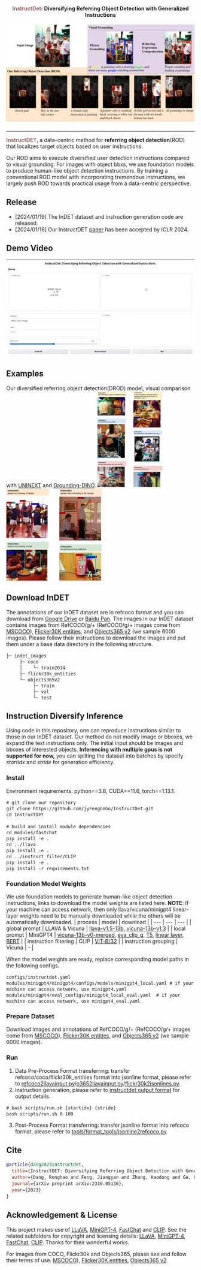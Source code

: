 <p align="center">
  <h4 align="center"><font color="#966661">InstructDet</font>: Diversifying Referring Object Detection with Generalized Instructions</h4>
  <p align="center"><img src="./assets/teaser.png" alt="teaser" width="600px" /></p>
</p>

***
<font color="#966661">**InstructDET**</font>, a data-centric method for **referring object detection**(ROD) that localizes target objects based on user instructions.

Our ROD aims to execute diversified user detection instructions compared to visual grounding. For images with object bbxs, we use foundation models to produce human-like object detection instructions. By training a conventional ROD model with incorporating tremendous instructions, we largely push ROD towards practical usage from a data-centric perspective.

## Release
- [2024/01/19] The InDET dataset and instruction generation code are released.
- [2024/01/16] Our InstructDET [paper](https://arxiv.org/pdf/2310.05136.pdf) has been accepted by ICLR 2024.

## Demo Video
[![Instruct demo video](./assets/cover.png)](https://www.youtube.com/watch?v=huRehKBSCDQ "Demo of InstructDet")

## Examples
Our diversified referring object detection(DROD) model, visual comparison with [UNINEXT](https://github.com/MasterBin-IIAU/UNINEXT) and [Grounding-DINO](https://github.com/IDEA-Research/GroundingDINO).
<img src="./assets/DROD_comparison_1.png" alt="DROD_1" style="zoom: 25%;" />
<img src="./assets/DROD_comparison_2.png" alt="DROD_2" style="zoom: 25%;" />

## Download InDET
The annotations of our InDET dataset are in refcoco format and you can download from [Google Drive](https://drive.google.com/drive/folders/1owjyEd1H3pu1_-gZrSiwzyQY1FIlKQey?usp=drive_link) or [Baidu Pan](https://pan.baidu.com/s/1oYBVt79E7V3cIl7abfVWvA?pwd=tzkm).
The images in our InDET dataset contains images from RefCOCO/g/+ (RefCOCO/g/+ images come from [MSCOCO](https://cocodataset.org/#download)), [Flicker30K entities](https://github.com/BryanPlummer/flickr30k_entities), and [Objects365 v2](https://www.objects365.org/overview.html) (we sample 6000 images). Please follow their instructions to download the images and put them under a base data directory in the following structure.
```
├─ indet_images
     ├─ coco
     │    └─ train2014
     ├─ flickr30k_entities
     └─ objects365v2
          ├─ train
          ├─ val
          └─ test
```

## Instruction Diversify Inference

Using code in this repository, one can reproduce instructions similar to those in our InDET dataset. Our method do not modify image or bboxes, we expand the text instructions only. The initial input should be images and bboxes of interested objects. **Inferencing with multiple gpus is not supported for now,** you can spliting the dataset into batches by specify *startidx* and *stride* for generation efficiency.

### Install
Environment requirements: python==3.8, CUDA==11.6, torch==1.13.1.
```Shell
# git clone our repository
git clone https://github.com/jyFengGoGo/InstructDet.git
cd InstructDet

# build and install module dependencies
cd modules/fastchat
pip install -e .
cd ../llava
pip install -e .
cd ../instruct_filter/CLIP
pip install -e .
pip install -r requirements.txt
```

### Foundation Model Weights

We use foundation models to generate human-like object detection instructions, links to download the model weights are listed here. 
**NOTE**: If your machine can access network, then only llava/vicuna/minigpt4 linear-layer weights need to be manually downloaded while the others will be automatically downloaded.
| process | model | download |
| ---  | --- | --- |
| global prompt | LLAVA & Vicuna | [llava-v1.5-13b](https://huggingface.co/liuhaotian/llava-v1.5-13b), [vicuna-13b-v1.3](https://huggingface.co/lmsys/vicuna-13b-v1.3) |
| local prompt | MiniGPT4 | [vicuna-13b-v0-merged](https://huggingface.co/j-min/vicuna-13b-v0-merged), [eva_clip_g](https://storage.googleapis.com/sfr-vision-language-research/LAVIS/models/BLIP2/eva_vit_g.pth), [T5](https://storage.googleapis.com/sfr-vision-language-research/LAVIS/models/BLIP2/blip2_pretrained_flant5xxl.pth), [linear layer](https://drive.google.com/drive/folders/1Rg7rut_QxnH05n2-4kGjWiDjHlkWDKV7?usp=drive_link), [BERT](https://huggingface.co/bert-base-uncased) |
| instruction filtering | CLIP | [ViT-B/32](https://openaipublic.azureedge.net/clip/models/40d365715913c9da98579312b702a82c18be219cc2a73407c4526f58eba950af/ViT-B-32.pt) |
| instruction grouping | Vicuna | - |

When the model weights are ready, replace corresponding model paths in the following configs.
```Shell
configs/instructdet.yaml
modules/minigpt4/minigpt4/configs/models/minigpt4_local.yaml # if your machine can access network, use minigpt4.yaml
modules/minigpt4/eval_configs/minigpt4_local_eval.yaml  # if your machine can access network, use minigpt4_eval.yaml
```

### Prepare Dataset
Download images and annotations of RefCOCO/g/+ (RefCOCO/g/+ images come from [MSCOCO](https://cocodataset.org/#download)), [Flicker30K entities](https://github.com/BryanPlummer/flickr30k_entities), and [Objects365 v2](https://www.objects365.org/overview.html) (we sample 6000 images).

### Run

1. Data Pre-Process
Format transferring: transfer refcoco/coco/flickr30k_entities format into jsonline format, please refer to [refcoco2llavainput.py](./tools/format_tools/refcoco2llavainput.py)/[o3652llavainput.py](./tools/format_tools/o3652llavainput.py)/[flickr30k2jsonlines.py](./tools/format_tools/flickr30k2jsonlines.py).
2. Instruction generation, please refer to [instructdet output format](https://ones.ainewera.com/wiki/#/team/JNwe8qUX/space/9y6Fb55f/page/AiSDgNAP) for output details.
```Shell
# bash scripts/run.sh {startidx} {stride}
bash scripts/run.sh 0 100
```
3. Post-Process
Format transferring: transfer jsonline format into refcoco format, please refer to [tools/format_tools/jsonline2refcoco.py](./tools/format_tools/jsonline2refcoco.py)

## Cite

```bibtex
@article{dang2023instructdet,
  title={InstructDET: Diversifying Referring Object Detection with Generalized Instructions.},
  author={Dang, Ronghao and Feng, Jiangyan and Zhang, Haodong and Ge, Chongjian and Song, Lin and Gong, Lijun and Liu, Chengju and Chen, Qijun and Zhu, Feng and Zhao, Rui and Song, Yibin},
  journal={arXiv preprint arXiv:2310.05136},
  year={2023}
}
```

## Acknowledgement & License
This project makes use of [LLaVA](https://github.com/haotian-liu/LLaVA), [MiniGPT-4](https://github.com/Vision-CAIR/MiniGPT-4), [FastChat](https://github.com/lm-sys/FastChat) and [CLIP](https://github.com/openai/CLIP). See the related subfolders for copyright and licensing details: [LLaVA](./modules/llava/LICENSE), [MiniGPT-4](./modules/minigpt4/LICENSE.md), [FastChat](./modules/fastchat/LICENSE), [CLIP](./modules/instruct_filter/CLIP/LICENSE). Thanks for their wonderful works.

For images from COCO, Flickr30k and Objects365, please see and follow their terms of use: [MSCOCO](https://cocodataset.org/#download)), [Flicker30K entities](https://github.com/BryanPlummer/flickr30k_entities), [Objects365 v2](https://www.objects365.org/overview.html).
